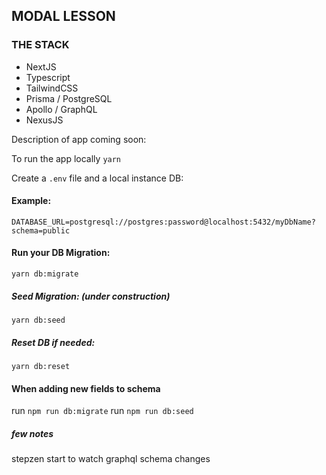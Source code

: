 ## MODAL LESSON

### THE STACK

- NextJS
- Typescript
- TailwindCSS
- Prisma / PostgreSQL
- Apollo / GraphQL
- NexusJS

Description of app coming soon:

To run the app locally
`yarn`

Create a `.env` file and a local instance DB:

#### Example:

`DATABASE_URL=postgresql://postgres:password@localhost:5432/myDbName?schema=public`

#### Run your DB Migration:

`yarn db:migrate`

##### Seed Migration: (under construction)

`yarn db:seed`

##### Reset DB if needed:

`yarn db:reset`

#### When adding new fields to schema

run `npm run db:migrate`
run `npm run db:seed`

##### few notes

stepzen start to watch graphql schema changes
